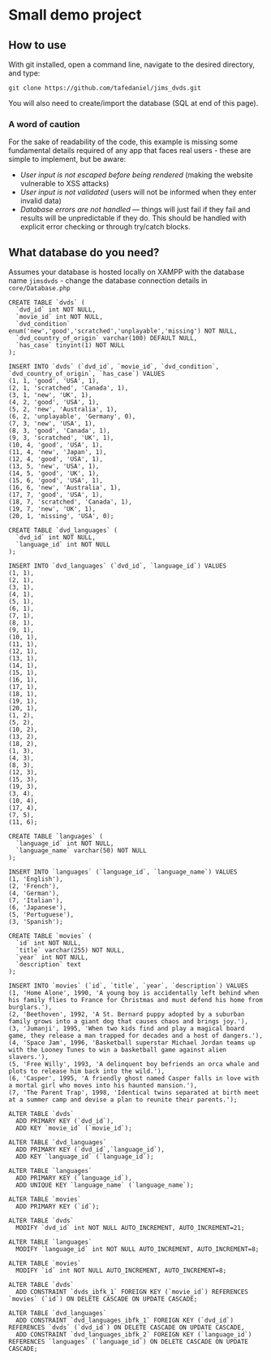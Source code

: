 # Small demo project

## How to use
With git installed, open a command line, navigate to the desired directory, and type:
```
git clone https://github.com/tafedaniel/jims_dvds.git
```
You will also need to create/import the database (SQL at end of this page).

### A word of caution
For the sake of readability of the code, this example is missing some fundamental details required of any app that faces real users - these are simple to implement, but be aware:
- *User input is not escaped before being rendered* (making the website vulnerable to XSS attacks)
- *User input is not validated* (users will not be informed when they enter invalid data)
- *Database errors are not handled* — things will just fail if they fail and results will be unpredictable if they do. This should be handled with explicit error checking or through try/catch blocks.

## What database do you need?
Assumes your database is hosted locally on XAMPP with the database name `jimsdvds` - change the database connection details in `core/Database.php`

```
CREATE TABLE `dvds` (
  `dvd_id` int NOT NULL,
  `movie_id` int NOT NULL,
  `dvd_condition` enum('new','good','scratched','unplayable','missing') NOT NULL,
  `dvd_country_of_origin` varchar(100) DEFAULT NULL,
  `has_case` tinyint(1) NOT NULL
);

INSERT INTO `dvds` (`dvd_id`, `movie_id`, `dvd_condition`, `dvd_country_of_origin`, `has_case`) VALUES
(1, 1, 'good', 'USA', 1),
(2, 1, 'scratched', 'Canada', 1),
(3, 1, 'new', 'UK', 1),
(4, 2, 'good', 'USA', 1),
(5, 2, 'new', 'Australia', 1),
(6, 2, 'unplayable', 'Germany', 0),
(7, 3, 'new', 'USA', 1),
(8, 3, 'good', 'Canada', 1),
(9, 3, 'scratched', 'UK', 1),
(10, 4, 'good', 'USA', 1),
(11, 4, 'new', 'Japan', 1),
(12, 4, 'good', 'USA', 1),
(13, 5, 'new', 'USA', 1),
(14, 5, 'good', 'UK', 1),
(15, 6, 'good', 'USA', 1),
(16, 6, 'new', 'Australia', 1),
(17, 7, 'good', 'USA', 1),
(18, 7, 'scratched', 'Canada', 1),
(19, 7, 'new', 'UK', 1),
(20, 1, 'missing', 'USA', 0);

CREATE TABLE `dvd_languages` (
  `dvd_id` int NOT NULL,
  `language_id` int NOT NULL
);

INSERT INTO `dvd_languages` (`dvd_id`, `language_id`) VALUES
(1, 1),
(2, 1),
(3, 1),
(4, 1),
(5, 1),
(6, 1),
(7, 1),
(8, 1),
(9, 1),
(10, 1),
(11, 1),
(12, 1),
(13, 1),
(14, 1),
(15, 1),
(16, 1),
(17, 1),
(18, 1),
(19, 1),
(20, 1),
(1, 2),
(5, 2),
(10, 2),
(13, 2),
(18, 2),
(1, 3),
(4, 3),
(8, 3),
(12, 3),
(15, 3),
(19, 3),
(3, 4),
(10, 4),
(17, 4),
(7, 5),
(11, 6);

CREATE TABLE `languages` (
  `language_id` int NOT NULL,
  `language_name` varchar(50) NOT NULL
);

INSERT INTO `languages` (`language_id`, `language_name`) VALUES
(1, 'English'),
(2, 'French'),
(4, 'German'),
(7, 'Italian'),
(6, 'Japanese'),
(5, 'Portuguese'),
(3, 'Spanish');

CREATE TABLE `movies` (
  `id` int NOT NULL,
  `title` varchar(255) NOT NULL,
  `year` int NOT NULL,
  `description` text
);

INSERT INTO `movies` (`id`, `title`, `year`, `description`) VALUES
(1, 'Home Alone', 1990, 'A young boy is accidentally left behind when his family flies to France for Christmas and must defend his home from burglars.'),
(2, 'Beethoven', 1992, 'A St. Bernard puppy adopted by a suburban family grows into a giant dog that causes chaos and brings joy.'),
(3, 'Jumanji', 1995, 'When two kids find and play a magical board game, they release a man trapped for decades and a host of dangers.'),
(4, 'Space Jam', 1996, 'Basketball superstar Michael Jordan teams up with the Looney Tunes to win a basketball game against alien slavers.'),
(5, 'Free Willy', 1993, 'A delinquent boy befriends an orca whale and plots to release him back into the wild.'),
(6, 'Casper', 1995, 'A friendly ghost named Casper falls in love with a mortal girl who moves into his haunted mansion.'),
(7, 'The Parent Trap', 1998, 'Identical twins separated at birth meet at a summer camp and devise a plan to reunite their parents.');

ALTER TABLE `dvds`
  ADD PRIMARY KEY (`dvd_id`),
  ADD KEY `movie_id` (`movie_id`);

ALTER TABLE `dvd_languages`
  ADD PRIMARY KEY (`dvd_id`,`language_id`),
  ADD KEY `language_id` (`language_id`);

ALTER TABLE `languages`
  ADD PRIMARY KEY (`language_id`),
  ADD UNIQUE KEY `language_name` (`language_name`);

ALTER TABLE `movies`
  ADD PRIMARY KEY (`id`);

ALTER TABLE `dvds`
  MODIFY `dvd_id` int NOT NULL AUTO_INCREMENT, AUTO_INCREMENT=21;

ALTER TABLE `languages`
  MODIFY `language_id` int NOT NULL AUTO_INCREMENT, AUTO_INCREMENT=8;

ALTER TABLE `movies`
  MODIFY `id` int NOT NULL AUTO_INCREMENT, AUTO_INCREMENT=8;

ALTER TABLE `dvds`
  ADD CONSTRAINT `dvds_ibfk_1` FOREIGN KEY (`movie_id`) REFERENCES `movies` (`id`) ON DELETE CASCADE ON UPDATE CASCADE;

ALTER TABLE `dvd_languages`
  ADD CONSTRAINT `dvd_languages_ibfk_1` FOREIGN KEY (`dvd_id`) REFERENCES `dvds` (`dvd_id`) ON DELETE CASCADE ON UPDATE CASCADE,
  ADD CONSTRAINT `dvd_languages_ibfk_2` FOREIGN KEY (`language_id`) REFERENCES `languages` (`language_id`) ON DELETE CASCADE ON UPDATE CASCADE;
```
